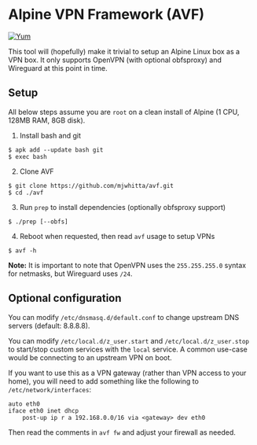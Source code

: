 # Alpine VPN Framework (AVF)

[![Yum](https://img.shields.io/badge/-Buy%20me%20a%20cookie-blue?labelColor=grey&logo=cookiecutter&style=for-the-badge)](https://www.buymeacoffee.com/mjwhitta)

This tool will (hopefully) make it trivial to setup an Alpine Linux
box as a VPN box. It only supports OpenVPN (with optional obfsproxy)
and Wireguard at this point in time.

## Setup

All below steps assume you are `root` on a clean install of Alpine (1
CPU, 128MB RAM, 8GB disk).

1. Install bash and git

```
$ apk add --update bash git
$ exec bash
```

2. Clone AVF

```
$ git clone https://github.com/mjwhitta/avf.git
$ cd ./avf
```

3. Run `prep` to install dependencies (optionally obfsproxy support)

```
$ ./prep [--obfs]
```

4. Reboot when requested, then read `avf` usage to setup VPNs

```
$ avf -h
```

**Note:** It is important to note that OpenVPN uses the
`255.255.255.0` syntax for netmasks, but Wireguard uses `/24`.

## Optional configuration

You can modify `/etc/dnsmasq.d/default.conf` to change upstream DNS
servers (default: 8.8.8.8).

You can modify `/etc/local.d/z_user.start` and
`/etc/local.d/z_user.stop` to start/stop custom services with the
`local` service. A common use-case would be connecting to an upstream
VPN on boot.

If you want to use this as a VPN gateway (rather than VPN access to
your home), you will need to add something like the following to
`/etc/network/interfaces`:

```
auto eth0
iface eth0 inet dhcp
    post-up ip r a 192.168.0.0/16 via <gateway> dev eth0
```

Then read the comments in `avf fw` and adjust your firewall as needed.

